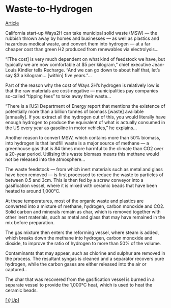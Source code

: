 # Waste-to-Hydrogen

[Article](https://www.rechargenews.com/transition/its-much-cheaper-to-produce-green-hydrogen-from-waste-than-renewables/2-1-801160)

California start-up Ways2H can take municipal solid waste (MSW) — the
rubbish thrown away by homes and businesses — as well as plastics and
hazardous medical waste, and convert them into hydrogen — at a far
cheaper cost than green H2 produced from renewables via
electrolysis...

“[The cost] is very much dependent on what kind of feedstock we have,
but typically we are now comfortable at $5 per kilogram,” chief
executive Jean-Louis Kindler tells Recharge. “And we can go down to
about half that, let’s say $3 a kilogram… [within] five years.”...

Part of the reason why the cost of Ways 2H’s hydrogen is relatively
low is that the raw materials are cost-negative — municipalities pay
companies so-called “tipping fees” to take away their waste...

“There is a [US] Department of Energy report that mentions the
existence of potentially more than a billion tonnes of biomass [waste]
available [annually]. If you extract all the hydrogen out of this, you
would literally have enough hydrogen to produce the equivalent of what
is actually consumed in the US every year as gasoline in motor
vehicles,” he explains...

Another reason to convert MSW, which contains more than 50% biomass,
into hydrogen is that landfill waste is a major source of methane — a
greenhouse gas that is 84 times more harmful to the climate than
CO2 over a 20-year period. Utilising this waste biomass means this
methane would not be released into the atmosphere...

The waste feedstock — from which inert materials such as metal and
glass have been removed — is first processed to reduce the waste to
particles of between 0.5 and 3cm. This is then fed by a screw conveyor
into a gasification vessel, where it is mixed with ceramic beads that
have been heated to around 1,000°C.

At these temperatures, most of the organic waste and plastics are
converted into a mixture of methane, hydrogen, carbon monoxide and
CO2. Solid carbon and minerals remain as char, which is removed
together with other inert materials, such as metal and glass that may
have remained in the mix before preparation.

The gas mixture then enters the reforming vessel, where steam is
added, which breaks down the methane into hydrogen, carbon monoxide
and dioxide, to improve the ratio of hydrogen to more than 50% of the
volume.

Contaminants that may appear, such as chlorine and sulphur are removed
in the process. The resultant syngas is cleaned and a separator
recovers pure hydrogen, while the carbon gases are either released
into the air or captured..

The char that was recovered from the gasification vessel is burned in
a separate vessel to provide the 1,000°C heat, which is used to heat
the ceramic beads.

[[⇪Up]](h2-production.md)


